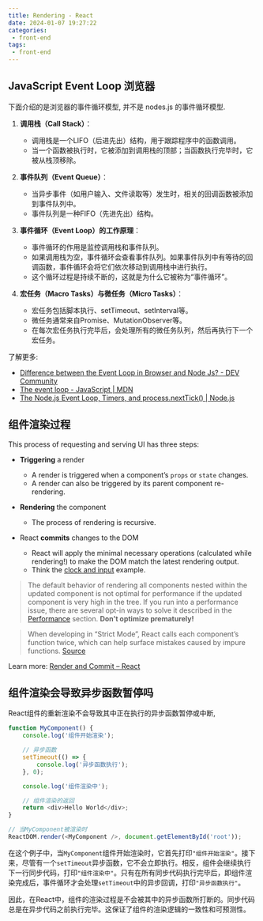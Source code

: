 ```yaml
---
title: Rendering - React
date: 2024-01-07 19:27:22
categories:
 - front-end
tags:
 - front-end
---
```


## JavaScript Event Loop 浏览器

下面介绍的是浏览器的事件循环模型, 并不是 nodes.js 的事件循环模型.

1. **调用栈（Call Stack）**：
   - 调用栈是一个LIFO（后进先出）结构，用于跟踪程序中的函数调用。
   - 当一个函数被执行时，它被添加到调用栈的顶部；当函数执行完毕时，它被从栈顶移除。

2. **事件队列（Event Queue）**：
   - 当异步事件（如用户输入、文件读取等）发生时，相关的回调函数被添加到事件队列中。
   - 事件队列是一种FIFO（先进先出）结构。

3. **事件循环（Event Loop）的工作原理**：
   - 事件循环的作用是监控调用栈和事件队列。
   - 如果调用栈为空，事件循环会查看事件队列。如果事件队列中有等待的回调函数，事件循环会将它们依次移动到调用栈中进行执行。
   - 这个循环过程是持续不断的，这就是为什么它被称为“事件循环”。

4. **宏任务（Macro Tasks）与微任务（Micro Tasks）**：
   - 宏任务包括脚本执行、setTimeout、setInterval等。
   - 微任务通常来自Promise、MutationObserver等。
   - 在每次宏任务执行完毕后，会处理所有的微任务队列，然后再执行下一个宏任务。

了解更多: 
- [Difference between the Event Loop in Browser and Node Js? - DEV Community](https://dev.to/jasmin/difference-between-the-event-loop-in-browser-and-node-js-1113)
- [The event loop - JavaScript | MDN](https://developer.mozilla.org/en-US/docs/Web/JavaScript/Event_loop)
- [The Node.js Event Loop, Timers, and process.nextTick() | Node.js](https://nodejs.org/en/guides/event-loop-timers-and-nexttick)

## 组件渲染过程

This process of requesting and serving UI has three steps:

- **Triggering** a render
  - A render is triggered when a component’s `props` or `state` changes. 
  - A render can also be triggered by its parent component re-rendering.
  
- **Rendering** the component
  - The process of rendering is recursive. 
  
- React **commits** changes to the DOM
  - React will apply the minimal necessary operations (calculated while rendering!) to make the DOM match the latest rendering output. 
  - Think the [clock and input](https://react.dev/learn/render-and-commit) example. 

> The default behavior of rendering all components nested within the updated component is not optimal for performance if the updated component is very high in the tree. If you run into a performance issue, there are several opt-in ways to solve it described in the [Performance](https://reactjs.org/docs/optimizing-performance.html) section. **Don’t optimize prematurely!**

> When developing in “Strict Mode”, React calls each component’s function twice, which can help surface mistakes caused by impure functions. [Source](https://react.dev/learn/render-and-commit)

Learn more: [Render and Commit – React](https://react.dev/learn/render-and-commit)

## 组件渲染会导致异步函数暂停吗

React组件的重新渲染不会导致其中正在执行的异步函数暂停或中断, 

```javascript
function MyComponent() {
    console.log('组件开始渲染');

    // 异步函数
    setTimeout(() => {
        console.log('异步函数执行');
    }, 0);

    console.log('组件渲染中');

    // 组件渲染的返回
    return <div>Hello World</div>;
}

// 当MyComponent被渲染时
ReactDOM.render(<MyComponent />, document.getElementById('root'));
```

在这个例子中，当`MyComponent`组件开始渲染时，它首先打印`"组件开始渲染"`。接下来，尽管有一个`setTimeout`异步函数，它不会立即执行。相反，组件会继续执行下一行同步代码，打印`"组件渲染中"`。只有在所有同步代码执行完毕后，即组件渲染完成后，事件循环才会处理`setTimeout`中的异步回调，打印`"异步函数执行"`。

因此，在React中，组件的渲染过程是不会被其中的异步函数所打断的。同步代码总是在异步代码之前执行完毕。这保证了组件的渲染逻辑的一致性和可预测性。